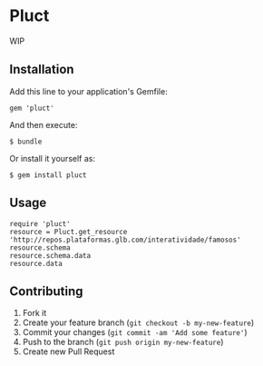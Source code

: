 # Pluct

WIP

## Installation

Add this line to your application's Gemfile:

    gem 'pluct'

And then execute:

    $ bundle

Or install it yourself as:

    $ gem install pluct

## Usage

    require 'pluct'
    resource = Pluct.get_resource 'http://repos.plataformas.glb.com/interatividade/famosos'
    resource.schema
    resource.schema.data
    resource.data

## Contributing

1. Fork it
2. Create your feature branch (`git checkout -b my-new-feature`)
3. Commit your changes (`git commit -am 'Add some feature'`)
4. Push to the branch (`git push origin my-new-feature`)
5. Create new Pull Request
